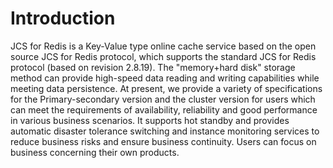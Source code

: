 ﻿# Introduction


JCS for Redis is a Key-Value type online cache service based on the open source JCS for Redis protocol, which supports the standard JCS for Redis protocol (based on revision 2.8.19). The "memory+hard disk" storage method can provide high-speed data reading and writing capabilities while meeting data persistence. At present, we provide a variety of specifications for the Primary-secondary version and the cluster version for users which can meet the requirements of availability, reliability and good performance in various business scenarios. It supports hot standby and provides automatic disaster tolerance switching and instance monitoring services to reduce business risks and ensure business continuity. Users can focus on business concerning their own products.    
